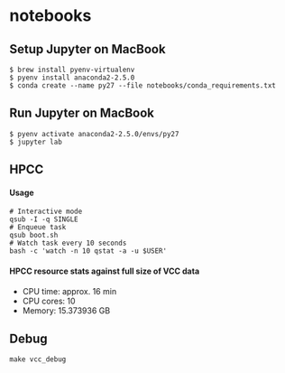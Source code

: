 # notebooks

## Setup Jupyter on MacBook

```
$ brew install pyenv-virtualenv
$ pyenv install anaconda2-2.5.0
$ conda create --name py27 --file notebooks/conda_requirements.txt
```


## Run Jupyter on MacBook

```
$ pyenv activate anaconda2-2.5.0/envs/py27
$ jupyter lab
```

## HPCC
#### Usage
```
# Interactive mode
qsub -I -q SINGLE
# Enqueue task
qsub boot.sh
# Watch task every 10 seconds
bash -c 'watch -n 10 qstat -a -u $USER'
```

#### HPCC resource stats against full size of VCC data
* CPU time: approx. 16 min
* CPU cores: 10
* Memory: 15.373936 GB


## Debug

```
make vcc_debug
```

